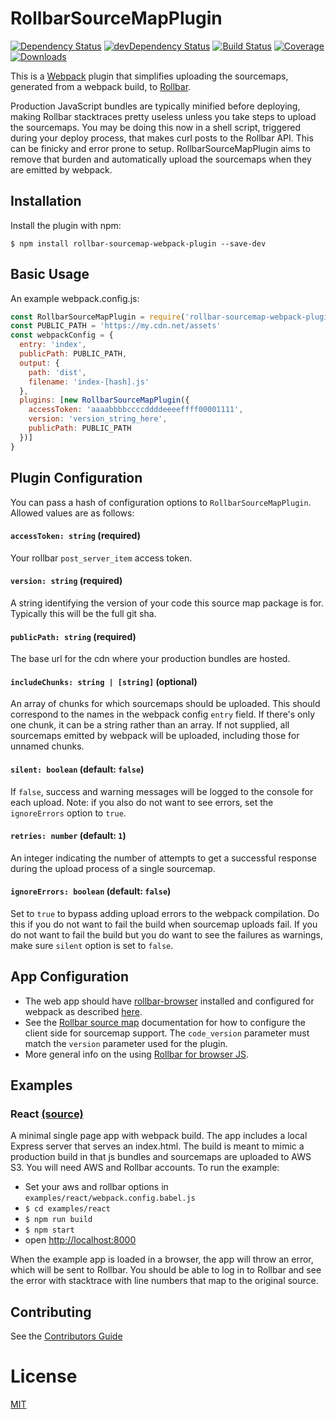 RollbarSourceMapPlugin
========================
[![Dependency Status](https://img.shields.io/david/thredup/rollbar-sourcemap-webpack-plugin.svg?style=flat-square)](https://david-dm.org/thredup/rollbar-sourcemap-webpack-plugin)
[![devDependency Status](https://img.shields.io/david/dev/thredup/rollbar-sourcemap-webpack-plugin.svg?maxAge=2592000?style=flat-square)](https://david-dm.org/thredup/rollbar-sourcemap-webpack-plugin#info=devDependencies)
[![Build Status](https://img.shields.io/travis/thredup/rollbar-sourcemap-webpack-plugin.svg?style=flat-square)](https://travis-ci.org/thredup/rollbar-sourcemap-webpack-plugin)
[![Coverage](https://img.shields.io/codecov/c/github/thredup/rollbar-sourcemap-webpack-plugin/master.svg?style=flat-square)](https://codecov.io/gh/thredup/rollbar-sourcemap-webpack-plugin)
[![Downloads](https://img.shields.io/npm/dm/rollbar-sourcemap-webpack-plugin.svg?style=flat-square)](https://www.npmjs.com/package/rollbar-sourcemap-webpack-plugin)

This is a [Webpack](https://webpack.github.io) plugin that simplifies uploading the sourcemaps,
generated from a webpack build, to [Rollbar](https://rollbar.com).

Production JavaScript bundles are typically minified before deploying,
making Rollbar stacktraces pretty useless unless you take steps to upload the sourcemaps.
You may be doing this now in a shell script, triggered during your deploy process,
that makes curl posts to the Rollbar API. This can be finicky and error prone to setup.
RollbarSourceMapPlugin aims to remove that burden and automatically upload the sourcemaps when they are emitted by webpack.

## Installation
Install the plugin with npm:
```shell
$ npm install rollbar-sourcemap-webpack-plugin --save-dev
```

## Basic Usage
An example webpack.config.js:
```javascript
const RollbarSourceMapPlugin = require('rollbar-sourcemap-webpack-plugin')
const PUBLIC_PATH = 'https://my.cdn.net/assets'
const webpackConfig = {
  entry: 'index',
  publicPath: PUBLIC_PATH,
  output: {
    path: 'dist',
    filename: 'index-[hash].js'
  },
  plugins: [new RollbarSourceMapPlugin({
    accessToken: 'aaaabbbbccccddddeeeeffff00001111',
    version: 'version_string_here',
    publicPath: PUBLIC_PATH
  })]
}
```

## Plugin Configuration
You can pass a hash of configuration options to `RollbarSourceMapPlugin`.
Allowed values are as follows:

#### `accessToken: string` **(required)**
Your rollbar `post_server_item` access token.

#### `version: string` **(required)**
A string identifying the version of your code this source map package is for. Typically this will be the full git sha.

#### `publicPath: string` **(required)**
The base url for the cdn where your production bundles are hosted.

#### `includeChunks: string | [string]` **(optional)**
An array of chunks for which sourcemaps should be uploaded. This should correspond to the names in the webpack config `entry` field. If there's only one chunk, it can be a string rather than an array. If not supplied, all sourcemaps emitted by webpack will be uploaded, including those for unnamed chunks.

#### `silent: boolean` **(default: `false`)**
If `false`, success and warning messages will be logged to the console for each upload. Note: if you also do not want to see errors, set the `ignoreErrors` option to `true`.

#### `retries: number` **(default: `1`)**
An integer indicating the number of attempts to get a successful response during the upload process of a single sourcemap.

#### `ignoreErrors: boolean` **(default: `false`)**
Set to `true` to bypass adding upload errors to the webpack compilation. Do this if you do not want to fail the build when sourcemap uploads fail. If you do not want to fail the build but you do want to see the failures as warnings, make sure `silent` option is set to `false`.

## App Configuration
- The web app should have [rollbar-browser](https://github.com/rollbar/rollbar.js) installed and configured for webpack as described [here](https://github.com/rollbar/rollbar.js/tree/master/examples/webpack#using-rollbar-with-webpack).
- See the [Rollbar source map](https://rollbar.com/docs/source-maps/) documentation
  for how to configure the client side for sourcemap support.
  The `code_version` parameter must match the `version` parameter used for the plugin.
- More general info on the using [Rollbar for browser JS](https://rollbar.com/docs/notifier/rollbar.js/).

## Examples
### React [(source)](https://github.com/thredup/rollbar-sourcemap-webpack-plugin/tree/master/examples/react)
A minimal single page app with webpack build. The app includes a local Express server that
serves an index.html. The build is meant to mimic a production build in that js bundles and sourcemaps are uploaded
to AWS S3. You will need AWS and Rollbar accounts. To run the example:

  - Set your aws and rollbar options in `examples/react/webpack.config.babel.js`
  - `$ cd examples/react`
  - `$ npm run build`
  - `$ npm start`
  - open [http://localhost:8000](http://localhost:8000/)
  
  When the example app is loaded in a browser,
  the app will throw an error, which will be sent to Rollbar.
  You should be able to log in to Rollbar and see the error with stacktrace
  with line numbers that map to the original source.

## Contributing
See the [Contributors Guide](/CONTRIBUTING.md)

# License
[MIT](/LICENSE.md)
